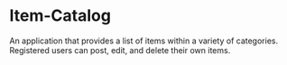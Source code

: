 # Item-Catalog
An application that provides a list of items within a variety of categories. Registered users can post, edit, and delete their own items.
